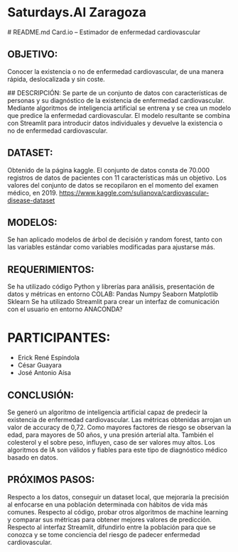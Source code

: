 # Saturdays.AI Zaragoza

# README.md
Card.io – Estimador de enfermedad cardiovascular

## OBJETIVO:
Conocer la existencia o no de enfermedad cardiovascular, de una manera rápida, deslocalizada y sin coste. 

## DESCRIPCIÓN:
Se parte de un conjunto de datos con características de personas y su diagnóstico de la existencia de enfermedad cardiovascular. Mediante algoritmos de inteligencia artificial se entrena y se crea un modelo que predice la enfermedad cardiovascular. El modelo resultante se combina con Streamlit para introducir datos individuales y devuelve la existencia o no de enfermedad cardiovascular.

## DATASET:
Obtenido de la página kaggle. El conjunto de datos consta de 70.000 registros de datos de pacientes con 11 características más un objetivo.
Los valores del conjunto de datos se recopilaron en el momento del examen médico, en 2019.
https://www.kaggle.com/sulianova/cardiovascular-disease-dataset

## MODELOS:
Se han aplicado modelos de árbol de decisión y random forest, tanto con las variables estándar como variables modificadas para ajustarse más.

## REQUERIMIENTOS:
Se ha utilizado código Python y librerías para análisis, presentación de datos y métricas en entorno COLAB:
Pandas
Numpy
Seaborn
Matplotlib 
Sklearn
Se ha utilizado Streamlit para crear un interfaz de comunicación con el usuario en entorno ANACONDA?

# PARTICIPANTES:
* Erick René Espíndola
* César Guayara
* José Antonio Aísa




## CONCLUSIÓN:
Se generó un algoritmo de inteligencia artificial capaz de predecir la existencia de enfermedad cardiovascular. Las métricas obtenidas arrojan un valor de accuracy de 0,72.
Como mayores factores de riesgo se observan la edad, para mayores de 50 años, y una presión arterial alta. También el colesterol y el sobre peso, influyen, caso de ser valores muy altos.
Los algoritmos de IA son válidos y fiables para este tipo de diagnóstico médico basado en datos.

## PRÓXIMOS PASOS:
Respecto a los datos, conseguir un dataset local, que mejoraría la precisión al enfocarse en una población determinada con hábitos de vida más comunes.
Respecto al código, probar otros algoritmos de machine learning y comparar sus métricas para obtener mejores valores de predicción.
Respecto al interfaz Streamlit, difundirlo entre la población para que se conozca y se tome conciencia del riesgo de padecer enfermedad cardiovascular.
